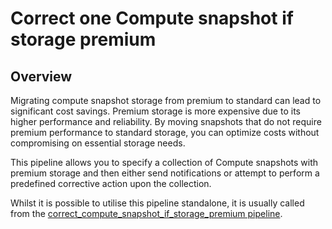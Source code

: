 # Correct one Compute snapshot if storage premium

## Overview

Migrating compute snapshot storage from premium to standard can lead to significant cost savings. Premium storage is more expensive due to its higher performance and reliability. By moving snapshots that do not require premium performance to standard storage, you can optimize costs without compromising on essential storage needs.

This pipeline allows you to specify a collection of Compute snapshots with premium storage and then either send notifications or attempt to perform a predefined corrective action upon the collection.

Whilst it is possible to utilise this pipeline standalone, it is usually called from the [correct_compute_snapshot_if_storage_premium pipeline](https://hub.flowpipe.io/mods/turbot/azure_thrifty/pipelines/azure_thrifty.pipeline.correct_compute_snapshot_if_storage_premium).